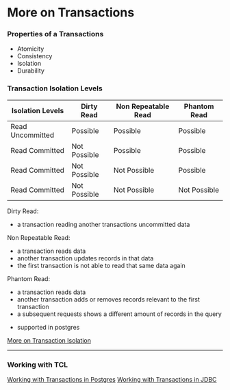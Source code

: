 # More on Transactions

### Properties of a Transactions

- Atomicity 
- Consistency 
- Isolation
- Durability

### Transaction Isolation Levels

| Isolation Levels      | Dirty Read | Non Repeatable Read | Phantom Read | 
| ----------- | ----------- | ----------- | ----------- |
|    Read Uncommitted   | Possible       | Possible      | Possible       |
|    Read Committed   | Not Possible        |  Possible  | Possible |
|    Read Committed   | Not Possible        |  Not Possible | Possible |
|    Read Committed   | Not Possible        |  Not Possible | Not Possible |


Dirty Read:
- a transaction reading another transactions uncommitted data

Non Repeatable Read: 
- a transaction reads data
- another transaction updates records in that data
- the first transaction is not able to read that same data again

Phantom Read:
- a transaction reads data 
- another transaction adds or removes records relevant to the first transaction 
- a subsequent requests shows a different amount of records in the query

* supported in postgres

[More on Transaction Isolation](https://www.postgresql.org/docs/11/transaction-iso.html)

---- 
### Working with TCL 

[Working with Transactions in Postgres](https://www.postgresql.org/docs/8.3/tutorial-transactions.html)
[Working with Transactions in JDBC](https://docs.oracle.com/javase/tutorial/jdbc/basics/transactions.html)